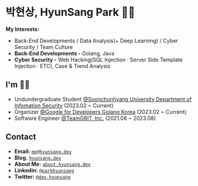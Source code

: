 # 박현상, HyunSang Park 🥷🏻
**My Interests:**
- Back-End Developments / Data Analysis(+ Deep Learning) / Cyber Security / Team Culture
- **Back-End Developments -** Golang, Java
- **Cyber Security -** Web Hacking(SQL Injection · Server Side Template Injection · ETC), Case & Trend Analysis

## I'm 🙋🏻
- Undundergraduate Student [@Soonchunhyang University Department of Infomation Security](https://home.sch.ac.kr/security/index.jsp) (2023.02 ~ Current)
- Organizer [@Google for Developers Golang Korea](https://gdg.community.dev/gdg-golang-korea/) (2023.02 ~ Current)
- Software Engineer [@TeamGRIT, Inc.](https://www.teamgrit.kr/) (2021.08 ~ 2023.08)

## Contact
- **Email:** [`me@hyunsang.dev`](mailto:me@hyunsang.dev)
- **Blog.** [`hyunsang.dev`](https://hyunsang.dev)
- **About Me:** [`about.hyunsang.dev`](https://about.hyunsang.dev)
- **Linkedin:** [`@parkhyunsang`](https://www.linkedin.com/in/parkhyunsang/)
- **Twitter:** [`@dev-hyunsang`](https://twitter.com/dev_hyunsang)
